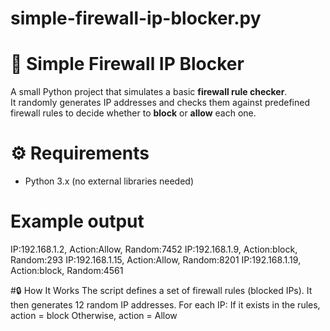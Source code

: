 # simple-firewall-ip-blocker.py

# 🧱 Simple Firewall IP Blocker

A small Python project that simulates a basic **firewall rule checker**.  
It randomly generates IP addresses and checks them against predefined firewall rules to decide whether to **block** or **allow** each one.

# ⚙️ Requirements
- Python 3.x (no external libraries needed)

# Example output
IP:192.168.1.2, Action:Allow, Random:7452
IP:192.168.1.9, Action:block, Random:293
IP:192.168.1.15, Action:Allow, Random:8201
IP:192.168.1.19, Action:block, Random:4561

#🔒 How It Works
The script defines a set of firewall rules (blocked IPs).
It then generates 12 random IP addresses.
For each IP:
If it exists in the rules, action = block
Otherwise, action = Allow
